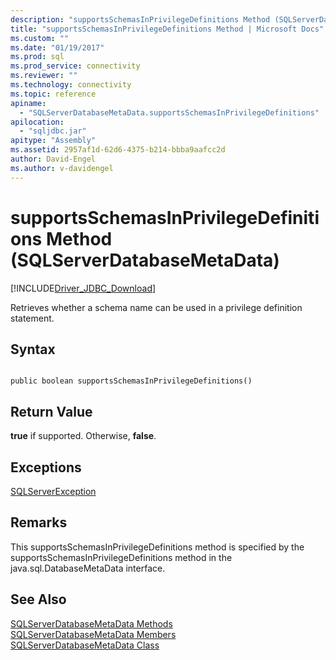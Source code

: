 ```yaml
---
description: "supportsSchemasInPrivilegeDefinitions Method (SQLServerDatabaseMetaData)"
title: "supportsSchemasInPrivilegeDefinitions Method | Microsoft Docs"
ms.custom: ""
ms.date: "01/19/2017"
ms.prod: sql
ms.prod_service: connectivity
ms.reviewer: ""
ms.technology: connectivity
ms.topic: reference
apiname: 
  - "SQLServerDatabaseMetaData.supportsSchemasInPrivilegeDefinitions"
apilocation: 
  - "sqljdbc.jar"
apitype: "Assembly"
ms.assetid: 2957af1d-62d6-4375-b214-bbba9aafcc2d
author: David-Engel
ms.author: v-davidengel
---
```

# supportsSchemasInPrivilegeDefinitions Method (SQLServerDatabaseMetaData)
[!INCLUDE[Driver_JDBC_Download](../../../includes/driver_jdbc_download.md)]

  Retrieves whether a schema name can be used in a privilege definition statement.  
  
## Syntax  
  
```  
  
public boolean supportsSchemasInPrivilegeDefinitions()  
```  
  
## Return Value  
 **true** if supported. Otherwise, **false**.  
  
## Exceptions  
 [SQLServerException](../../../connect/jdbc/reference/sqlserverexception-class.md)  
  
## Remarks  
 This supportsSchemasInPrivilegeDefinitions method is specified by the supportsSchemasInPrivilegeDefinitions method in the java.sql.DatabaseMetaData interface.  
  
## See Also  
 [SQLServerDatabaseMetaData Methods](../../../connect/jdbc/reference/sqlserverdatabasemetadata-methods.md)   
 [SQLServerDatabaseMetaData Members](../../../connect/jdbc/reference/sqlserverdatabasemetadata-members.md)   
 [SQLServerDatabaseMetaData Class](../../../connect/jdbc/reference/sqlserverdatabasemetadata-class.md)  
  
  
